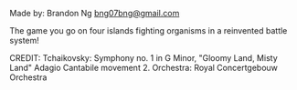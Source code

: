 Made by: Brandon Ng
bng07bng@gmail.com

The game you go on four islands fighting organisms in a reinvented battle system!

CREDIT:
Tchaikovsky: Symphony no. 1 in G Minor, "Gloomy Land, Misty Land" Adagio Cantabile movement 2.
Orchestra: Royal Concertgebouw Orchestra